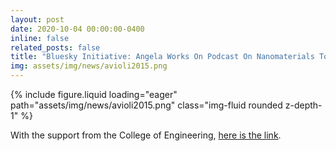 ```yaml
---
layout: post
date: 2020-10-04 00:00:00-0400
inline: false
related_posts: false
title: "Bluesky Initiative: Angela Works On Podcast On Nanomaterials To Fight Superbugs."
img: assets/img/news/avioli2015.png
---
```


<div class="row mt-4 justify-content-center">
    <div class="col-sm-12 col-md-6">
        {% include figure.liquid loading="eager" path="assets/img/news/avioli2015.png" class="img-fluid rounded z-depth-1" %}
    </div>
</div>

With the support from the College of Engineering, [here is the link](https://www.engin.umich.edu/research/projects-initiatives/blue-sky-initiatives/).